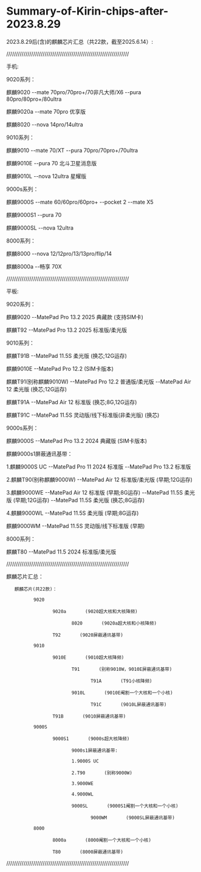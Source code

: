 # Summary-of-Kirin-chips-after-2023.8.29
2023.8.29后(含)的麒麟芯片汇总（共22款，截至2025.6.14）:

////////////////////////////////////////////////////////////////

手机: 


9020系列：

麒麟9020 --mate 70pro/70pro+/70非凡大师/X6 --pura 80pro/80pro+/80ultra

麒麟9020a --mate 70pro 优享版

麒麟8020 --nova 14pro/14ultra


9010系列：

麒麟9010 --mate 70/XT --pura 70pro/70pro+/70ultra

麒麟9010E --pura 70 北斗卫星消息版

麒麟9010L --nova 12ultra 星耀版


9000s系列：

麒麟9000S --mate 60/60pro/60pro+ --pocket 2 --mate X5

麒麟9000S1 --pura 70

麒麟9000SL --nova 12ultra 


8000系列：

麒麟8000 --nova 12/12pro/13/13pro/flip/14

麒麟8000a --畅享 70X

////////////////////////////////////////////////////////////////

平板:


9020系列：

麒麟9020 --MatePad Pro 13.2 2025 典藏款 (支持SIM卡)

麒麟T92 --MatePad Pro 13.2 2025 标准版/柔光版


9010系列：

麒麟T91B --MatePad 11.5S 柔光版 (换芯;12G运存)

麒麟9010E --MatePad Pro 12.2 (SIM卡版本)

麒麟T91(别称麒麟9010W) --MatePad Pro 12.2 普通版/柔光版 --MatePad Air 12 柔光版 (换芯;12G运存)

麒麟T91A --MatePad Air 12 标准版 (换芯;8G,12G运存)

麒麟T91C --MatePad 11.5S 灵动版/线下标准版(非柔光版) (换芯)


9000s系列：

麒麟9000S --MatePad Pro 13.2 2024 典藏版 (SIM卡版本)

麒麟9000s1屏蔽通讯基带：

1.麒麟9000S UC --MatePad Pro 11 2024 标准版 --MatePad Pro 13.2 标准版

2.麒麟T90(别称麒麟9000W) --MatePad Air 12 标准版/柔光版 (早期;12G运存)

3.麒麟9000WE --MatePad Air 12 标准版 (早期;8G运存) --MatePad 11.5S 柔光版 (早期;12G运存) --MatePad 11.5S 柔光版 (换芯;8G运存)

4.麒麟9000WL --MatePad 11.5S 柔光版 (早期;8G运存)

麒麟9000WM --MatePad 11.5S 灵动版/线下标准版 (早期)


8000系列：

麒麟T80 --MatePad 11.5 2024 标准版/柔光版

////////////////////////////////////////////////////////////////

麒麟芯片汇总： 

       麒麟芯片(共22款)：
       
              9020
       
                     9020a       (9020超大核和大核降频)
       
                            8020       (9020a超大核和小核降频)
       
                     T92       (9020屏蔽通讯基带) 
              
              9010 
              
                     9010E       (9010超大核降频) 
                       
                            T91       (别称9010W，9010E屏蔽通讯基带)
       
                                   T91A       (T91小核降频)
                                  
                            9010L       (9010E阉割一个大核和一个小核) 
       
                                   T91C       (9010L屏蔽通讯基带)
       
                     T91B       (9010屏蔽通讯基带)
                       
              9000S 
              
                     9000S1       (9000s超大核降频) 
       
                            9000s1屏蔽通讯基带:
                       
                            1.9000S UC
                                  
                            2.T90       (别称9000W)
                                  
                            3.9000WE
       
                            4.9000WL
                                  
                            9000SL       (9000S1阉割一个大核和一个小核)
                       
                                   9000WM       (9000SL屏蔽通讯基带)
                                  
              8000
       
                     8000a       (8000阉割一个大核和一个小核)
       
                     T80       (8000屏蔽通讯基带)
       
////////////////////////////////////////////////////////////////
